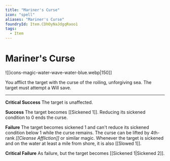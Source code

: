 ```yaml
---
title: "Mariner's Curse"
icon: "spell"
aliases: "Mariner's Curse"
foundryId: Item.CDhOyNaJdgqRaoo1
tags:
  - Item
---
```


# Mariner's Curse
![[icons-magic-water-wave-water-blue.webp|150]]

You afflict the target with the curse of the roiling, unforgiving sea. The target must attempt a Will save.

* * *

**Critical Success** The target is unaffected.

**Success** The target becomes [[Sickened 1]]. Reducing its sickened condition to 0 ends the curse.

**Failure** The target becomes sickened 1 and can't reduce its sickened condition below 1 while the curse remains. The curse can be lifted by 4th-rank _[[Cleanse Affliction]]_ or similar magic. Whenever the target is sickened and on the water at least a mile from shore, it is also [[Slowed 1]].

**Critical Failure** As failure, but the target becomes [[Sickened 1|Sickened 2]].
